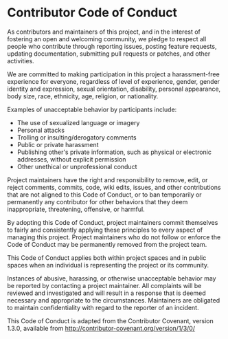 # Contributor Code of Conduct

As contributors and maintainers of this project, and in the interest of
fostering an open and welcoming community, we pledge to respect all
people who contribute through reporting issues, posting feature
requests, updating documentation, submitting pull requests or patches,
and other activities.

We are committed to making participation in this project a
harassment-free experience for everyone, regardless of level of
experience, gender, gender identity and expression, sexual orientation,
disability, personal appearance, body size, race, ethnicity, age,
religion, or nationality.

Examples of unacceptable behavior by participants include:

* The use of sexualized language or imagery
* Personal attacks
* Trolling or insulting/derogatory comments
* Public or private harassment
* Publishing other's private information, such as physical or electronic
addresses, without explicit permission
* Other unethical or unprofessional conduct

Project maintainers have the right and responsibility to remove, edit,
or reject comments, commits, code, wiki edits, issues, and other
contributions that are not aligned to this Code of Conduct, or to ban
temporarily or permanently any contributor for other behaviors that they
deem inappropriate, threatening, offensive, or harmful.

By adopting this Code of Conduct, project maintainers commit themselves
to fairly and consistently applying these principles to every aspect of
managing this project. Project maintainers who do not follow or enforce
the Code of Conduct may be permanently removed from the project team.

This Code of Conduct applies both within project spaces and in public
spaces when an individual is representing the project or its community.

Instances of abusive, harassing, or otherwise unacceptable behavior may
be reported by contacting a project maintainer. All complaints will be
reviewed and investigated and will result in a response that is deemed
necessary and appropriate to the circumstances. Maintainers are
obligated to maintain confidentiality with regard to the reporter of an incident.

This Code of Conduct is adapted from the Contributor Covenant, version
1.3.0, available from http://contributor-covenant.org/version/1/3/0/
